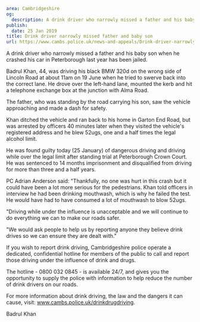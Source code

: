 ```yaml
area: Cambridgeshire
og:
  description: A drink driver who narrowly missed a father and his baby son when he crashed his car in Peterborough last year has been jailed.
publish:
  date: 25 Jan 2019
title: Drink driver narrowly missed father and baby son
url: https://www.cambs.police.uk/news-and-appeals/Drink-driver-narrowly-missed-father-baby-son
```

A drink driver who narrowly missed a father and his baby son when he crashed his car in Peterborough last year has been jailed.

Badrul Khan, 44, was driving his black BMW 320d on the wrong side of Lincoln Road at about 11am on 19 June when he tried to swerve back into the correct lane. He drove over the left-hand lane, mounted the kerb and hit a telephone exchange box at the junction with Alma Road.

The father, who was standing by the road carrying his son, saw the vehicle approaching and made a dash for safety.

Khan ditched the vehicle and ran back to his home in Garton End Road, but was arrested by officers 40 minutes later when they visited the vehicle's registered address and he blew 52ugs, one and a half times the legal alcohol limit.

He was found guilty today (25 January) of dangerous driving and driving while over the legal limit after standing trial at Peterborough Crown Court. He was sentenced to 14 months imprisonment and disqualified from driving for more than three and a half years.

PC Adrian Anderson said: "Thankfully, no one was hurt in this crash but it could have been a lot more serious for the pedestrians. Khan told officers in interview he had been drinking mouthwash, which is why he failed the test. He would have had to have consumed a lot of mouthwash to blow 52ugs.

"Driving while under the influence is unacceptable and we will continue to do everything we can to make our roads safer.

"We would ask people to help us by reporting anyone they believe drink drives so we can ensure they are dealt with."

If you wish to report drink driving, Cambridgeshire police operate a dedicated, confidential hotline for members of the public to call and report those driving under the influence of drink and drugs.

The hotline - 0800 032 0845 - is available 24/7, and gives you the opportunity to supply the police with information to help reduce the number of drink drivers on our roads.

For more information about drink driving, the law and the dangers it can cause, visit: www.cambs.police.uk/drinkdrugdriving.

Badrul Khan

